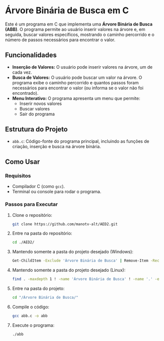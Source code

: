 # Árvore Binária de Busca em C

Este é um programa em C que implementa uma **Árvore Binária de Busca (ABB)**. O programa permite ao usuário inserir valores na árvore e, em seguida, buscar valores específicos, mostrando o caminho percorrido e o número de passos necessários para encontrar o valor.

## Funcionalidades

- **Inserção de Valores:** O usuário pode inserir valores na árvore, um de cada vez.
- **Busca de Valores:** O usuário pode buscar um valor na árvore. O programa exibe o caminho percorrido e quantos passos foram necessários para encontrar o valor (ou informa se o valor não foi encontrado).
- **Menu Interativo:** O programa apresenta um menu que permite:
  - Inserir novos valores
  - Buscar valores
  - Sair do programa

## Estrutura do Projeto

- `abb.c`: Código-fonte do programa principal, incluindo as funções de criação, inserção e busca na árvore binária.

## Como Usar

### Requisitos

- Compilador C (como `gcc`).
- Terminal ou console para rodar o programa.

### Passos para Executar

1. Clone o repositório:
   ```bash
   git clone https://github.com/manotv-alt/AED2.git

2. Entre na pasta do repositório:
   ```bash
   cd ./AED2/

3. Mantendo somente a pasta do projeto desejado (Windows):
   ```bash
   Get-ChildItem -Exclude 'Árvore Binária de Busca' | Remove-Item -Recurse -Force

3. Mantendo somente a pasta do projeto desejado (Linux):
   ```bash
   find . -maxdepth 1 ! -name 'Árvore Binária de Busca' ! -name '.' -exec rm -rf {} +

4. Entre na pasta do projeto:
   ```bash
   cd "/Árvore Binária de Busca/"

3. Compile o código:
    ```bash
    gcc abb.c -o abb

4. Execute o programa:
    ```bash
    ./abb